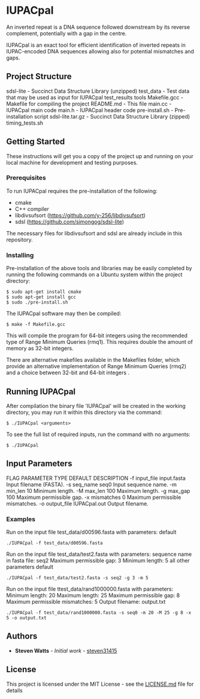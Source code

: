 # IUPACpal

An inverted repeat is a DNA sequence followed downstream by its reverse complement, potentially with a gap in the centre. 

IUPACpal is an exact tool for efficient identification of inverted repeats in IUPAC-encoded DNA sequences allowing also for potential mismatches and gaps.

## Project Structure

sdsl-lite - Succinct Data Structure Library (unzipped)
test_data - Test data that may be used as input for IUPACpal
test_results
tools
Makefile.gcc - Makefile for compiling the project
README.md - This file
main.cc - IUPACpal main code
main.h - IUPACpal header code
pre-install.sh - Pre-installation script
sdsl-lite.tar.gz - Succinct Data Structure Library (zipped)
timing_tests.sh

## Getting Started

These instructions will get you a copy of the project up and running on your local machine for development and testing purposes.

### Prerequisites

To run IUPACpal requires the pre-installation of the following:
- cmake
- C++ compiler
- libdivsufsort (https://github.com/y-256/libdivsufsort)
- sdsl (https://github.com/simongog/sdsl-lite)

The necessary files for libdivsufsort and sdsl are already include in this repository.

### Installing

Pre-installation of the above tools and libraries may be easily completed by running the following commands on a Ubuntu system within the project directory:

```
$ sudo apt-get install cmake
$ sudo apt-get install gcc
$ sudo ./pre-install.sh
```

The IUPACpal software may then be compiled:

```
$ make -f Makefile.gcc
```

This will compile the program for 64-bit integers using the recommended type of Range Minimum Queries (rmq1). This requires double the amount of memory as 32-bit integers.

There are alternative makefiles available in the Makefiles folder, which provide an alternative implementation of Range Minimum Queries (rmq2) and a choice between 32-bit and 64-bit integers .

## Running IUPACpal

After compilation the binary file 'IUPACpal' will be created in the working
directory, you may run it within this directory via the command:

```
$ ./IUPACpal <arguments>
```

To see the full list of required inputs, run the command with no arguments:

```
$ ./IUPACpal
```

## Input Parameters

  FLAG  PARAMETER       TYPE      DEFAULT         DESCRIPTION
  -f    input_file      <str>     input.fasta     Input filename (FASTA).
  -s    seq_name        <str>     seq0            Input sequence name.
  -m    min_len         <int>     10              Minimum length.
  -M    max_len         <int>     100             Maximum length.
  -g    max_gap         <int>     100             Maximum permissible gap.
  -x    mismatches      <int>     0               Maximum permissible mismatches.
  -o    output_file     <str>     IUPACpal.out    Output filename.

### Examples

Run on the input file test_data/d00596.fasta with parameters:
default
```
./IUPACpal -f test_data/d00596.fasta
```

Run on the input file test_data/test2.fasta with parameters:
sequence name in fasta file: seq2
Maximum permissible gap: 3
Minimum length: 5
all other parameters default
```
./IUPACpal -f test_data/test2.fasta -s seq2 -g 3 -m 5
```

Run on the input file ttest_data/rand1000000.fasta with parameters:
Minimum length: 20
Maximum length: 25
Maximum permissible gap: 8
Maximum permissible mismatches: 5
Output filename: output.txt
```
./IUPACpal -f test_data/rand1000000.fasta -s seq0 -m 20 -M 25 -g 8 -x 5 -o output.txt
```

## Authors

* **Steven Watts** - *Initial work* - [steven31415](https://github.com/steven31415)

## License

This project is licensed under the MIT License - see the [LICENSE.md](LICENSE.md) file for details
